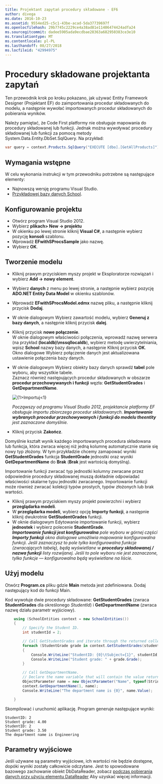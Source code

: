 ```yaml
---
title: Projektant zapytań procedury składowane - EF6
author: divega
ms.date: 2016-10-23
ms.assetid: 9554ed25-c5c1-43be-acad-5da37739697f
ms.openlocfilehash: 29b7745c2229ce4a38ad81e11406474424adfa24
ms.sourcegitcommit: dadee5905ada9ecdbae28363a682950383ce3e10
ms.translationtype: MT
ms.contentlocale: pl-PL
ms.lasthandoff: 08/27/2018
ms.locfileid: "42994975"
---
```

# <a name="designer-query-stored-procedures"></a>Procedury składowane projektanta zapytań
Ten przewodnik krok po kroku pokazano, jak używać Entity Framework Designer (Projektant EF) do zaimportowania procedur składowanych do modelu, a następnie wywołać importowanych procedur składowanych do pobierania wyników. 

Należy pamiętać, że Code First platformy nie obsługuje mapowania do procedury składowanej lub funkcji. Jednak można wywoływać procedury składowanej lub funkcji za pomocą metody System.Data.Entity.DbSet.SqlQuery. Na przykład:
``` csharp
var query = context.Products.SqlQuery("EXECUTE [dbo].[GetAllProducts]")`;
```

## <a name="prerequisites"></a>Wymagania wstępne

W celu wykonania instrukcji w tym przewodniku potrzebne są następujące elementy:

- Najnowszą wersję programu Visual Studio.
- [Przykładowej bazy danych School](~/ef6/resources/school-database.md).

## <a name="set-up-the-project"></a>Konfigurowanie projektu

-   Otwórz program Visual Studio 2012.
-   Wybierz **plikach&gt; New -&gt; projektu**
-   W okienku po lewej stronie kliknij **Visual C\#**, a następnie wybierz pozycję **konsoli** szablonu.
-   Wprowadź **EFwithSProcsSample** jako nazwę.
-   Wybierz **OK**.

## <a name="create-a-model"></a>Tworzenie modelu

-   Kliknij prawym przyciskiem myszy projekt w Eksploratorze rozwiązań i wybierz **Add -&gt; nowy element**.
-   Wybierz **danych** z menu po lewej stronie, a następnie wybierz pozycję **ADO.NET Entity Data Model** w okienku szablonów.
-   Wprowadź **EFwithSProcsModel.edmx** nazwę pliku, a następnie kliknij przycisk **Dodaj**.
-   W oknie dialogowym Wybierz zawartość modelu, wybierz **Generuj z bazy danych**, a następnie kliknij przycisk **dalej**.
-   Kliknij przycisk **nowe połączenie**.  
    W oknie dialogowym właściwości połączenia, wprowadź nazwę serwera (na przykład **(localdb)\\mssqllocaldb**), wybierz metodę uwierzytelniania, wpisz **School** nazwy bazy danych, a następnie Kliknij przycisk **OK**.  
    Okno dialogowe Wybierz połączenie danych jest aktualizowana ustawienie połączenia bazy danych.
-   W oknie dialogowym Wybierz obiekty bazy danych sprawdź **tabel** pole wyboru, aby wszystkie tabele.  
    Zaznacz również następujących procedur składowanych w obszarze **procedur przechowywanych i funkcji** węzła: **GetStudentGrades** i **GetDepartmentName**. 

    ![{1&gt;Importuj&lt;1}](~/ef6/media/import.jpg)

    *Począwszy od programu Visual Studio 2012, projektancie platformy EF obsługuje importu zbiorczego procedur składowanych. **Importowanie wybranych procedur przechowywanych i funkcji do modelu theentity** jest zaznaczone domyślnie.*
-   Kliknij przycisk **Zakończ**.

Domyślnie kształt wynik każdego importowanych procedura składowana lub funkcja, która zwraca więcej niż jedną kolumnę automatycznie stanie się nowy typ złożony. W tym przykładzie chcemy zamapować wyniki **GetStudentGrades** funkcja **StudentGrade** jednostki oraz wyniki **GetDepartmentName** do **Brak** (**Brak** jest wartością domyślną).

Importowanie funkcji zwracać typ jednostki kolumny zwracane przez odpowiednie procedury składowanej muszą dokładnie odpowiadać właściwości skalarne typu jednostki zwracanego. Importowanie funkcji może również zwracać kolekcji typów prostych, typów złożonych lub brak wartości.

-   Kliknij prawym przyciskiem myszy projekt powierzchni i wybierz **przeglądarka modeli**.
-   W **przeglądarka modeli**, wybierz opcję **Importy funkcji**, a następnie kliknij dwukrotnie **GetStudentGrades** funkcji.
-   W oknie dialogowym Edytowanie importowanie funkcji, wybierz **jednostek** i wybierz polecenie **StudentGrade**.  
    ***Importowanie funkcji jest konfigurowalna** pole wyboru w górnej części **Importy funkcji** okno dialogowe umożliwia mapowanie konfigurowalna funkcji. Jeśli zaznaczysz to pole tylko konfigurowalna funkcje (zwracających tabelę), będą wyświetlane w **procedury składowanej / nazwa funkcji** listy rozwijanej. Jeśli to pole wyboru nie jest zaznaczone, tylko funkcje — konfigurowalna będą wyświetlane na liście.*

## <a name="use-the-model"></a>Użyj modelu

Otwórz **Program.cs** pliku gdzie **Main** metoda jest zdefiniowana. Dodaj następujący kod do funkcji Main.

Kod wywołuje dwie procedury składowane: **GetStudentGrades** (zwraca **StudentGrades** dla określonego *StudentId*) i **GetDepartmentName** (zwraca nazwę działu parametr wyjściowy).  

``` csharp
    using (SchoolEntities context = new SchoolEntities())
    {
        // Specify the Student ID.
        int studentId = 2;

        // Call GetStudentGrades and iterate through the returned collection.
        foreach (StudentGrade grade in context.GetStudentGrades(studentId))
        {
            Console.WriteLine("StudentID: {0}\tSubject={1}", studentId, grade.Subject);
            Console.WriteLine("Student grade: " + grade.Grade);
        }

        // Call GetDepartmentName.
        // Declare the name variable that will contain the value returned by the output parameter.
        ObjectParameter name = new ObjectParameter("Name", typeof(String));
        context.GetDepartmentName(1, name);
        Console.WriteLine("The department name is {0}", name.Value);

    }
```

Skompilować i uruchomić aplikację. Program generuje następujące wyniki:

```
StudentID: 2
Student grade: 4.00
StudentID: 2
Student grade: 3.50
The department name is Engineering
```

<a name="output-parameters"></a>Parametry wyjściowe
-----------------

Jeśli używane są parametry wyjściowe, ich wartości nie będzie dostępne, dopóki wyniki zostały całkowicie odczytane. Jest to spowodowane bazowego zachowanie obiekt DbDataReader, zobacz [podczas pobierania danych przy użyciu elementu DataReader](http://go.microsoft.com/fwlink/?LinkID=398589) Aby uzyskać więcej informacji.
